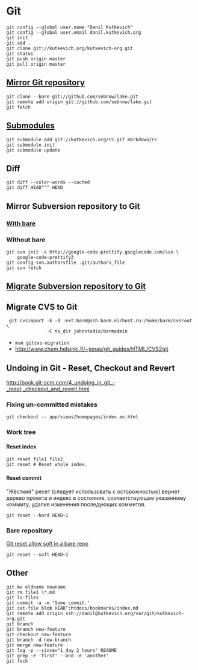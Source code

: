 <!-- -*- coding: utf-8-unix; -*-
     Danil Kutkevich's reference cards <http://kutkevich.org/rc>.
     Copyright (C) 2007, 2008, 2009,
     2010 Danil Kutkevich <http://danil.kutkevich.org>

     This reference cards is licensed under the Creative Commons
     Attribution-Share Alike 3.0 Unported License. To view a copy of this
     license, see the COPYING file or visit
     <http://creativecommons.org/licenses/by-sa/3.0/> or send a letter to
     Creative Commons, 171 Second Street, Suite 300, San Francisco,
     California, 94105, USA. -->

Git
===

    git config --global user.name "Danil Kutkevich"
    git config --global user.email danil.kutkevich.org
    git init
    git add .
    git clone git://kutkevich.org/kutkevich-org.git
    git status
    git push origin master
    git pull origin master

[Mirror Git repository][]
-----------------------

    git clone --bare git://github.com/sebnow/lake.git
    git remote add origin git://github.com/sebnow/lake.git
    git fetch

[Mirror Git repository]: http://toolmantim.com/thoughts/setting_up_a_new_remote_git_repository

[Submodules][]
------------

    git submodule add git://kutkevich.org/rc.git markdown/rc
    git submodule init
    git submodule update

[Submodules]: http://progit.org/book/ru/ch5-8.html

Diff
----

    git diff --color-words --cached
    git diff HEAD^^^ HEAD

Mirror Subversion repository to Git
-----------------------------------

### [With bare][]

[With bare]: https://git.wiki.kernel.org/index.php/GitFaq#How_do_I_mirror_a_SVN_repository_to_git.3F

### Without bare

    git svn init -s http://google-code-prettify.googlecode.com/svn \
        google-code-prettify3
    git config svn.authorsfile .git/authors_file
    git svn fetch

[Migrate Subversion repository to Git][]
--------------------------------------

[Migrate Subversion repository to Git]: http://jonmaddox.com/2008/03/05/cleanly-migrate-your-subversion-repository-to-a-git-repository/

Migrate CVS to Git
------------------

     git cvsimport -k -d :ext:barm@ssh.barm.nichost.ru:/home/barm/cvsroot \
                   -C to_dir johnstudio/barmadmin

* `man gitcvs-migration`
* <http://www.chem.helsinki.fi/~jonas/git_guides/HTML/CVS2git>

Undoing in Git - Reset, Checkout and Revert
-------------------------------------------

<http://book.git-scm.com/4_undoing_in_git_-_reset,_checkout_and_revert.html>

### Fixing un-committed mistakes

    git checkout -- app/views/homepages/index.en.html

### Work tree

#### Reset index

    git reset file1 file2
    git reset # Reset whole index.

#### Reset commit

"Жёсткий" реcет (следует использовать с осторожностью) вернет дерево
проекта и индекс в состояние, соответствующее указанному коммиту,
удалив изменения последующих коммитов.

    git reset --hard HEAD~1

### Bare repository

[Git reset allow soft in a bare repo](http://kerneltrap.org/mailarchive/git/2007/7/14/251527)

    git reset --soft HEAD~1

Other
-----

    git mv oldname newname
    git rm file1 \*.md
    git ls-files
    git commit -a -m 'Some commit.'
    git cat-file blob HEAD^:htdocs/bookmarks/index.md
    git remote add origin ssh://danil@kutkevich.org/var/git/kutkevich-org.git
    git branch
    git branch new-feature
    git checkout new-feature
    git branch -d new-branch
    git merge new-feature
    git log -p --since="1 day 2 hours" README
    git grep -e 'first' --and -e 'another'
    git fsck
